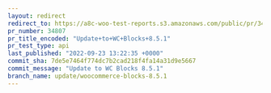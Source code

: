 ```yaml
---
layout: redirect
redirect_to: https://a8c-woo-test-reports.s3.amazonaws.com/public/pr/34807/api/index.html
pr_number: 34807
pr_title_encoded: "Update+to+WC+Blocks+8.5.1"
pr_test_type: api
last_published: "2022-09-23 13:22:35 +0000"
commit_sha: 7de5e7464f774dc7b2cad218f4fa14a31d9e5667
commit_message: "Update to WC Blocks 8.5.1"
branch_name: update/woocommerce-blocks-8.5.1
---
```

